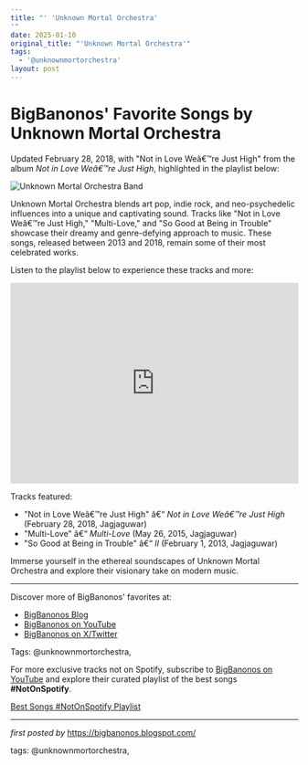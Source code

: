 ```yaml
---
title: "' 'Unknown Mortal Orchestra'
'"
date: 2025-01-10
original_title: "'Unknown Mortal Orchestra'"
tags:
  - '@unknownmortorchestra'
layout: post
---
```

<div class="post-title"> <h1>BigBanonos' Favorite Songs by Unknown Mortal Orchestra</h1>
</div>
<p>Updated February 28, 2018, with "Not in Love Weâ€™re Just High" from the album <i>Not in Love Weâ€™re Just High</i>, highlighted in the playlist below:</p>
<div class="post-image"> <img src="https://static.wikia.nocookie.net/kong/images/0/00/Unknown_Mortal_Orchestra.jpg/revision/latest?cb=20211005192106" alt="Unknown Mortal Orchestra Band">
</div>
<p>Unknown Mortal Orchestra blends art pop, indie rock, and neo-psychedelic influences into a unique and captivating sound. Tracks like "Not in Love Weâ€™re Just High," "Multi-Love," and "So Good at Being in Trouble" showcase their dreamy and genre-defying approach to music. These songs, released between 2013 and 2018, remain some of their most celebrated works.</p>
<p>Listen to the playlist below to experience these tracks and more:</p>
<div class="spotify-embed"> <iframe src="https://open.spotify.com/embed/playlist/0otlG9wu8V8mWrjnPm9ZrK?utm_source=generator" width="100%" height="352" frameBorder="0" allowfullscreen="" allow="autoplay; clipboard-write; encrypted-media; fullscreen; picture-in-picture" loading="lazy"></iframe>
</div>
<p>Tracks featured:</p>
<ul> <li>"Not in Love Weâ€™re Just High" â€“ <i>Not in Love Weâ€™re Just High</i> (February 28, 2018, Jagjaguwar)</li> <li>"Multi-Love" â€“ <i>Multi-Love</i> (May 26, 2015, Jagjaguwar)</li> <li>"So Good at Being in Trouble" â€“ <i>II</i> (February 1, 2013, Jagjaguwar)</li>
</ul>
<p>Immerse yourself in the ethereal soundscapes of Unknown Mortal Orchestra and explore their visionary take on modern music.</p>
<hr>
<div class="post-footer"> <p>Discover more of BigBanonos' favorites at:</p> <ul> <li><a href="https://bigbanonos.blogspot.com/" target="_blank">BigBanonos Blog</a></li> <li><a href="https://www.youtube.com/@BigBanonos" target="_blank">BigBanonos on YouTube</a></li> <li><a href="https://x.com/bigbanonos" target="_blank">BigBanonos on X/Twitter</a></li> </ul>
</div>
<div class="post-tags"> Tags: @unknownmortorchestra,
</div>


<!--Subscribe and Playlist Links-->
<div>
    <p>For more exclusive tracks not on Spotify, subscribe to <a href="https://www.youtube.com/@BigBanonos" target="_blank">BigBanonos on YouTube</a> and explore their curated playlist of the best songs <strong>#NotOnSpotify</strong>.</p>
    <p><a href="https://www.youtube.com/playlist?list=PLtuNtuTatqI0kFahUCbtbfenC_ET5O_tr" target="_blank">Best Songs #NotOnSpotify Playlist<br /></a></p></div>

<hr />

<p><em>first posted by</em> <a href="https://bigbanonos.blogspot.com/" rel="noopener" target="_new">https://bigbanonos.blogspot.com/</a></p>

<p>tags: @unknownmortorchestra,</p>
